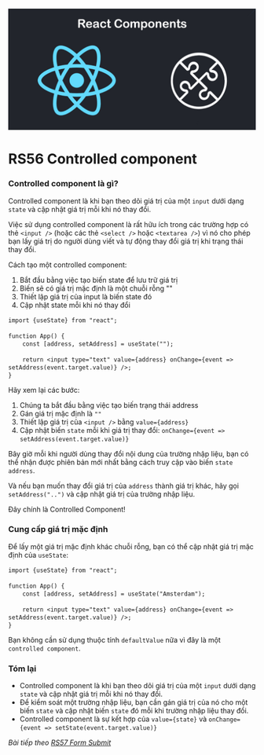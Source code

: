 
![Create-HTML-1](images/components.jpg) 

# RS56 Controlled component

### Controlled component là gì?

Controlled component là khi bạn theo dõi giá trị của một `input` dưới dạng `state` và cập nhật giá trị mỗi khi nó thay đổi.

Việc sử dụng controlled component là rất hữu ích trong các trường hợp có thẻ `<input />` (hoặc các thẻ `<select />` hoặc `<textarea />`) vì nó cho phép bạn lấy giá trị do người dùng viết và tự động thay đổi giá trị khi trạng thái thay đổi.

Cách tạo một controlled component:

1. Bắt đầu bằng việc tạo biến state để lưu trữ giá trị
2. Biến sẽ có giá trị mặc định là một chuỗi rỗng ""
3. Thiết lập giá trị của input là biến state đó
4. Cập nhật state mỗi khi nó thay đổi

```
import {useState} from "react";

function App() {
    const [address, setAddress] = useState("");

    return <input type="text" value={address} onChange={event => setAddress(event.target.value)} />;
}
```

Hãy xem lại các bước:

1. Chúng ta bắt đầu bằng việc tạo biến trạng thái address
2. Gán giá trị mặc định là `""`
3. Thiết lập giá trị của `<input />` bằng `value={address}`
4. Cập nhật biến `state` mỗi khi giá trị thay đổi: `onChange={event => setAddress(event.target.value)}`

Bây giờ mỗi khi người dùng thay đổi nội dung của trường nhập liệu, bạn có thể nhận được phiên bản mới nhất bằng cách truy cập vào biến `state address`.

Và nếu bạn muốn thay đổi giá trị của `address` thành giá trị khác, hãy gọi `setAddress("..")` và cập nhật giá trị của trường nhập liệu.

Đây chính là Controlled Component!

### Cung cấp giá trị mặc định

Để lấy một giá trị mặc định khác chuỗi rỗng, bạn có thể cập nhật giá trị mặc định của `useState`:

```
import {useState} from "react";

function App() {
    const [address, setAddress] = useState("Amsterdam");

    return <input type="text" value={address} onChange={event => setAddress(event.target.value)} />;
}
```

Bạn không cần sử dụng thuộc tính `defaultValue` nữa vì đây là một `controlled component`.

### Tóm lại

- Controlled component là khi bạn theo dõi giá trị của một `input` dưới dạng `state` và cập nhật giá trị mỗi khi nó thay đổi.
- Để kiểm soát một trường nhập liệu, bạn cần gán giá trị của nó cho một biến `state` và cập nhật biến `state` đó mỗi khi trường nhập liệu thay đổi.
- Controlled component là sự kết hợp của `value={state}` và `onChange={event => setState(event.target.value)}`

*Bài tiếp theo [RS57 Form Submit](/lesson/session/session_057_form_submit.md)*